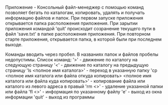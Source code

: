 Приложение - Консольный файл-менеджер с помощью команд позволяет бегать по каталогам, копировать, удалять и получать информацию файлов и папок.
При первом запуске приложения открывается папка расположения приложения. 
При зарытии приложения командой 'quit' происходит созранение текущего пути в файл 'save.txt' в папке расположения приложения. 
При повторном старте приложения, открывается папка, в которой были при последнем выходе. 

Команды вводить через пробел.
В названиях папок и файлов пробелы недопустимы.
Список команд:
'>' - движение по каталогу на следующую страницу
'<' - движение по каталогу на предыдущую страницу
'ls <полное имя каталога>' - переход в указанную папку
'cp <полное имя каталога или файла откуда копировать> <полное имя каталога или файла куда копировать>' - копирование файла или каталого из левого адреса в правый
'rm <>' - удаление указанной папки или файла
'fl <>' - информация по указанному файлу
'e' - выход из окна информации
'quit' - выход из программы
